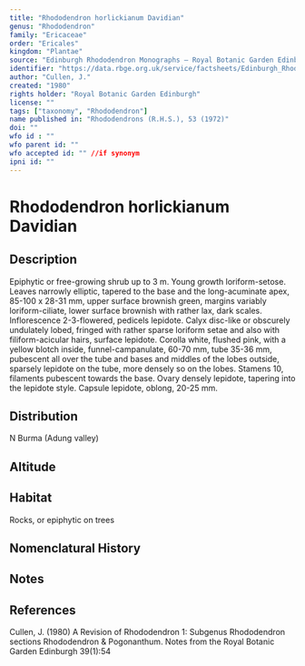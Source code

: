 ```yaml
---
title: "Rhododendron horlickianum Davidian"
genus: "Rhododendron"
family: "Ericaceae"
order: "Ericales"
kingdom: "Plantae"
source: "Edinburgh Rhododendron Monographs – Royal Botanic Garden Edinburgh"
identifier: "https://data.rbge.org.uk/service/factsheets/Edinburgh_Rhododendron_Monographs.xhtml"
author: "Cullen, J."
created: "1980"
rights holder: "Royal Botanic Garden Edinburgh"
license: ""
tags: ["taxonomy", "Rhododendron"]
name published in: "Rhododendrons (R.H.S.), 53 (1972)"
doi: ""
wfo id : ""
wfo parent id: ""
wfo accepted id: "" //if synonym                      
ipni id: ""
---
```


                       

# Rhododendron horlickianum Davidian

## Description
Epiphytic or free-growing shrub up to 3 m. Young growth loriform-setose. Leaves narrowly elliptic, tapered to the base and the long-acuminate apex, 85-100 x 28-31 mm, upper surface brownish green, margins variably loriform-ciliate, lower surface brownish with rather lax, dark scales. Inflorescence 2-3-flowered, pedicels lepidote. Calyx disc-like or obscurely undulately lobed, fringed with rather sparse loriform setae and also with filiform-acicular hairs, surface lepidote. Corolla white, flushed pink, with a yellow blotch inside, funnel-campanulate, 60-70 mm, tube 35-36 mm, pubescent all over the tube and bases and middles of the lobes outside, sparsely lepidote on the tube, more densely so on the lobes. Stamens 10, filaments pubescent towards the base. Ovary densely lepidote, tapering into the lepidote style. Capsule lepidote, oblong, 20-25 mm.

## Distribution
N Burma (Adung valley)

## Altitude


## Habitat
Rocks, or epiphytic on trees

## Nomenclatural History

                       
## Notes


## References

Cullen, J. (1980) A Revision of Rhododendron 1: Subgenus Rhododendron sections Rhododendron & Pogonanthum. Notes from the Royal Botanic Garden Edinburgh 39(1):54
